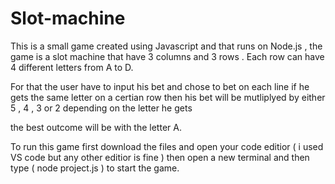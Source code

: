 # Slot-machine

This is a small game created using Javascript and that runs on Node.js , the game is a slot machine that have 3 columns and 3 rows . Each row can have 4 different letters from A to D.

For that the user have to input his bet and chose to bet on each line if he gets the same letter on a certian row then his bet will be mutliplyed by either 5 , 4 , 3  or 2 depending on the letter he gets 

the best outcome will be with the letter A.

To run this game first download the files and open your code editior ( i used VS code but any other editior is fine ) then open a new terminal and then type ( node project.js ) to start the game. 
